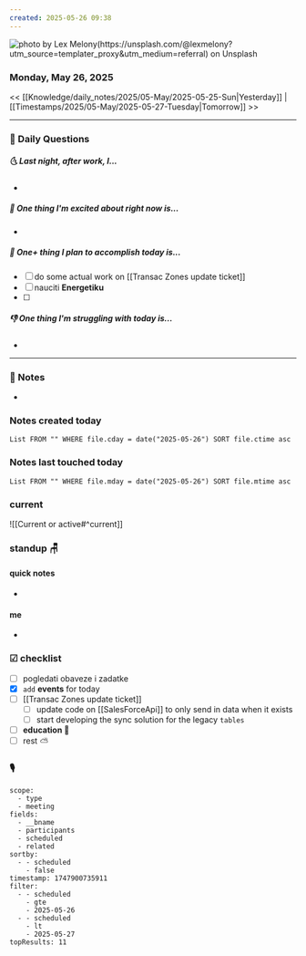 ```yaml
---
created: 2025-05-26 09:38
---
```

![photo by Lex Melony(https://unsplash.com/@lexmelony?utm_source=templater_proxy&utm_medium=referral) on Unsplash](https://images.unsplash.com/photo-1629971459025-2c73de204a6d?crop=entropy&cs=srgb&fm=jpg&ixid=M3w2NDU1OTF8MHwxfHJhbmRvbXx8fHx8fHx8fDE3NDgyNDUwNzl8&ixlib=rb-4.1.0&q=85&w=200&h=200)
### Monday, May 26, 2025

<< [[Knowledge/daily_notes/2025/05-May/2025-05-25-Sun|Yesterday]] | [[Timestamps/2025/05-May/2025-05-27-Tuesday|Tomorrow]] >>

___
### 📅 Daily Questions
##### 🌜 **Last night, after work, I...**
- 

##### 🙌 **One thing I'm excited about right now is...**
- 

##### 🚀 **One+ thing I plan to accomplish today is...**
- [ ] do some actual work on [[Transac Zones update ticket]]
- [ ] nauciti **Energetiku**
- [ ] 

##### 👎 **One thing I'm struggling with today is...**
- 

---
### 📝 Notes
- 

### Notes created today
```dataview
List FROM "" WHERE file.cday = date("2025-05-26") SORT file.ctime asc
```

### Notes last touched today
```dataview
List FROM "" WHERE file.mday = date("2025-05-26") SORT file.mtime asc
`````
### **current**
![[Current or active#^current]]

### **standup** 🪑

#### quick notes
- 
#### me 
- 

### ☑ checklist
- [ ] pogledati  obaveze i zadatke
- [x] `add` **events** for today
- [ ] [[Transac Zones update ticket]]
	- [ ] update code on [[SalesForceApi]] to only send in data when it exists
	- [ ] start developing the sync solution for the legacy `tables`
- [ ] **education 🎒**
- [ ] rest ⛅ 

### 🎙

```set
scope:
  - type
  - meeting
fields:
  - __bname
  - participants
  - scheduled
  - related
sortby:
  - - scheduled
    - false
timestamp: 1747900735911
filter:
  - - scheduled
    - gte
    - 2025-05-26
  - - scheduled
    - lt
    - 2025-05-27
topResults: 11

```
